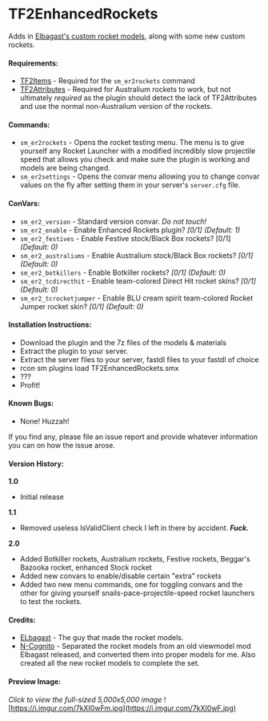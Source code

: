 # TF2EnhancedRockets
Adds in [Elbagast's custom rocket models](http://elbagast.deviantart.com/art/TF2-Rocket-Models-269142041), along with some new custom rockets.

#### Requirements:
- [TF2Items](https://builds.limetech.io/?p=tf2items) - Required for the `sm_er2rockets` command
- [TF2Attributes](https://github.com/FlaminSarge/tf2attributes) - Required for Australium rockets to work, but not ultimately *required* as the plugin should detect the lack of TF2Attributes and use the normal non-Australium version of the rockets.

#### Commands:
- `sm_er2rockets` - Opens the rocket testing menu. The menu is to give yourself any Rocket Launcher with a modified incredibly slow projectile speed that allows you check and make sure the plugin is working and models are being changed.
- `sm_er2settings` - Opens the convar menu allowing you to change convar values on the fly after setting them in your server's `server.cfg` file.

#### ConVars:
- `sm_er2_version` - Standard version convar. *Do not touch!*
- `sm_er2_enable` - Enable Enhanced Rockets plugin? *[0/1] (Default: 1)*
- `sm_er2_festives` - Enable Festive stock/Black Box rockets? [0/1] *(Default: 0)*
- `sm_er2_australiums` - Enable Australium stock/Black Box rockets? *[0/1] (Default: 0)*
- `sm_er2_botkillers` - Enable Botkiller rockets? *[0/1] (Default: 0)*
- `sm_er2_tcdirecthit` - Enable team-colored Direct Hit rocket skins? *[0/1] (Default: 0)*
- `sm_er2_tcrocketjumper` - Enable BLU cream spirit team-colored Rocket Jumper rocket skin? *[0/1] (Default: 0)*

#### Installation Instructions:
- Download the plugin and the 7z files of the models & materials
- Extract the plugin to your server.
- Extract the server files to your server, fastdl files to your fastdl of choice
- rcon sm plugins load TF2EnhancedRockets.smx
- ???
- Profit!

#### Known Bugs:
- None! Huzzah!

If you find any, please file an issue report and provide whatever information you can on how the issue arose.

#### Version History:
**1.0**
- Initial release

**1.1**
- Removed useless IsValidClient check I left in there by accident. ***Fuck.***

**2.0**
- Added Botkiller rockets, Australium rockets, Festive rockets, Beggar's Bazooka rocket, enhanced Stock rocket
- Added new convars to enable/disable certain "extra" rockets
- Added two new menu commands, one for toggling convars and the other for giving yourself snails-pace-projectile-speed rocket launchers to test the rockets.

#### Credits:
- [ELbagast](http://steamcommunity.com/profiles/76561197970342156) - The guy that made the rocket models.
- [N-Cognito](http://steamcommunity.com/profiles/76561198028539550/) - Separated the rocket models from an old viewmodel mod Elbagast released, and converted them into proper models for me. Also created all the new rocket models to complete the set.

#### Preview Image:
*Click to view the full-sized 5,000x5,000 image*
![https://i.imgur.com/7kXI0wFm.jpg](https://i.imgur.com/7kXI0wF.jpg)
